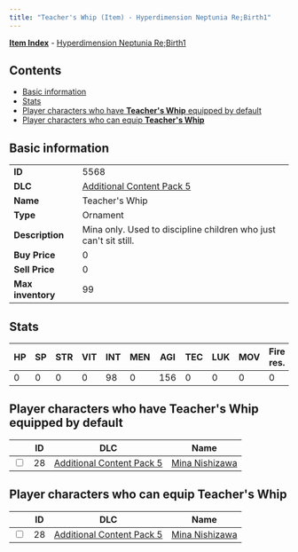 ```yaml
---
title: "Teacher's Whip (Item) - Hyperdimension Neptunia Re;Birth1"
---
```


[**Item Index**](/neptunia/rb1/item/index.html) - [Hyperdimension Neptunia Re;Birth1](/neptunia/rb1)

## Contents

- [Basic information](#basic-information)
- [Stats](#stats)
- [Player characters who have **Teacher's Whip** equipped by default](#player-characters-who-have-teachers-whip-equipped-by-default)
- [Player characters who can equip **Teacher's Whip**](#player-characters-who-can-equip-teachers-whip)

## Basic information

|   |   |
| -- | -- |
| **ID** | 5568 |
| **DLC** | [Additional Content Pack 5](/neptunia/rb1/dlc/14-pack5.html) |
| **Name** | Teacher's Whip |
| **Type** | Ornament |
| **Description** | Mina only. Used to discipline children who just can't sit still. |
| **Buy Price** | 0 |
| **Sell Price** | 0 |
| **Max inventory** | 99 |

## Stats

| HP | SP | STR | VIT | INT | MEN | AGI | TEC | LUK | MOV | Fire res. | Ice res. | Wind res. | Lightning res. |
| -- | -- | --- | --- | --- | --- | --- | --- | --- | --- | --------- | -------- | --------- | -------------- |
| 0 | 0 | 0 | 0 | 98 | 0 | 156 | 0 | 0 | 0 | 0 | 0 | 0 | 0 |

## Player characters who have **Teacher's Whip** equipped by default

|    | ID | DLC | Name |
| -- | -- | --- | ---- |
| <input type="checkbox" id="rb1-player-14-28" class="trackbox" /> | 28 | [Additional Content Pack 5](/neptunia/rb1/dlc/14-pack5.html) | [Mina Nishizawa](/neptunia/rb1/player/14-28-mina-nishizawa.html) |

## Player characters who can equip **Teacher's Whip**

|    | ID | DLC | Name |
| -- | -- | --- | ---- |
| <input type="checkbox" id="rb1-player-14-28" class="trackbox" /> | 28 | [Additional Content Pack 5](/neptunia/rb1/dlc/14-pack5.html) | [Mina Nishizawa](/neptunia/rb1/player/14-28-mina-nishizawa.html) |